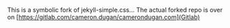 This is a symbolic fork of jekyll-simple.css...
The actual forked repo is over on [https://gitlab.com/cameron.dugan/camerondugan.com](Gitlab)
